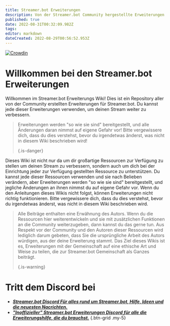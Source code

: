 ```yaml
---
title: Streamer.bot Erweiterungen
description: Von der Streamer.bot Community hergestellte Erweiterungen
published: true
date: 2022-08-31T00:32:09.982Z
tags: 
editor: markdown
dateCreated: 2022-08-29T00:56:52.953Z
---
```


[![Crowdin](https://badges.crowdin.net/streamer-bot-extensions-wiki/localized.svg)](https://translate.botextensions.dev/project/streamer-bot-extensions-wiki)
# Willkommen bei den Streamer.bot Erweiterungen

Willkommen im Streamer.bot Erweiterungs Wiki! Dies ist ein Repository aller von der Community erstellten Erweiterungen für Streamer.bot. Du kannst jede dieser Erweiterungen verwenden, um deinen Stream weiter zu verbessern.
> Erweiterungen werden "so wie sie sind" bereitgestellt, und alle Änderungen daran nimmst auf eigene Gefahr vor! Bitte vergewissere dich, dass du dies verstehst, bevor du irgendetwas änderst, was nicht in diesem Wiki beschrieben wird! 
> 
> {.is-danger}

Dieses Wiki ist nicht nur da um dir großartige Ressourcen zur Verfügung zu stellen um deinen Stream zu verbessern, sondern auch um dich bei der Einrichtung jeder zur Verfügung gestellten Ressource zu unterstützen. Du kannst jede dieser Ressourcen verwenden und sie nach Belieben verändern, aber Erweiterungen werden "so wie sie sind" bereitgestellt, und jegliche Änderungen an ihnen nimmst du auf eigene Gefahr vor. Wenn du den Anleitungen dieses Wikis nicht folgst, können Erweiterungen nicht richtig funktionieren. Bitte vergewissere dich, dass du dies verstehst, bevor du irgendetwas änderst, was nicht in diesem Wiki beschrieben wird.
> Alle Beiträge enthalten eine Erwähnung des Autors. Wenn du die Ressourcen hier weiterentwickeln und sie mit zusätzlichen Funktionen an die Community weiterzugeben, dann kannst du das gerne tun. Aus Respekt vor der Community und den Autoren dieser Ressourcen wird lediglich darum gebeten, dass Sie die ursprüngliche Arbeit des Autors würdigen, aus der deine Erweiterung stammt. Das Ziel dieses Wikis ist es, Erweiterungen mit der Gemeinschaft auf eine ethische Art und Weise zu teilen, die zur Streamer.bot Gemeinschaft als Ganzes beiträgt. 
> 
> {.is-warning}

# Tritt dem Discord bei

- [<i class="mdi mdi-discord text--discord"></i>***Streamer.bot Discord ***Für alles rund um Streamer.bot, Hilfe, Ideen und die neuesten Nacrichten.******](https://discord.gg/6jBaYeatnZ)
- [<i class="mdi mdi-discord text--discord"></i>***"Inoffizieller" Streamer.bot Erweiterungen Discord ***für alle die Erweiterungshilfe, die du brauchst.******](https://discord.gg/a9ttKtkUZ7)
{.btn-grid .my-5}


